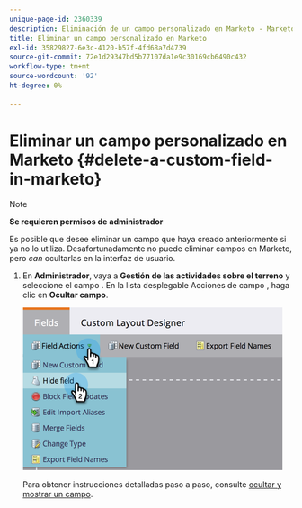 ```yaml
---
unique-page-id: 2360339
description: Eliminación de un campo personalizado en Marketo - Marketo Docs - Documentación del producto
title: Eliminar un campo personalizado en Marketo
exl-id: 35829827-6e3c-4120-b57f-4fd68a7d4739
source-git-commit: 72e1d29347bd5b77107da1e9c30169cb6490c432
workflow-type: tm+mt
source-wordcount: '92'
ht-degree: 0%

---
```


# Eliminar un campo personalizado en Marketo {#delete-a-custom-field-in-marketo}

>[!NOTE]
>
>**Se requieren permisos de administrador**

Es posible que desee eliminar un campo que haya creado anteriormente si ya no lo utiliza. Desafortunadamente no puede eliminar campos en Marketo, pero _can_ ocultarlas en la interfaz de usuario.

1. En **Administrador**, vaya a **Gestión de las actividades sobre el terreno** y seleccione el campo . En la lista desplegable Acciones de campo , haga clic en **Ocultar campo**.

   ![](assets/image2014-9-19-9-3a49-3a10.png)

   Para obtener instrucciones detalladas paso a paso, consulte [ocultar y mostrar un campo](/help/marketo/product-docs/administration/field-management/hide-and-unhide-a-field.md).
